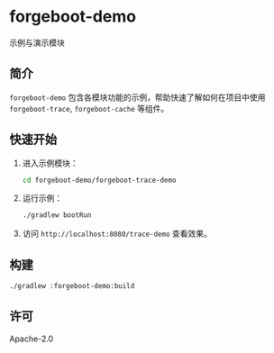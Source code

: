 # forgeboot-demo

示例与演示模块

## 简介

`forgeboot-demo` 包含各模块功能的示例，帮助快速了解如何在项目中使用 `forgeboot-trace`, `forgeboot-cache` 等组件。

## 快速开始

1. 进入示例模块：
   ```bash
   cd forgeboot-demo/forgeboot-trace-demo
   ```
2. 运行示例：
   ```bash
   ./gradlew bootRun
   ```
3. 访问 `http://localhost:8080/trace-demo` 查看效果。

## 构建
```bash
./gradlew :forgeboot-demo:build
```

## 许可

Apache-2.0
